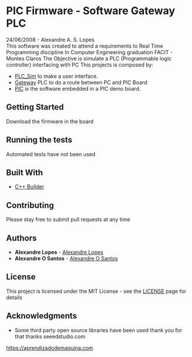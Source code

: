 # PIC Firmware - Software Gateway PLC

  24/06/2008 - Alexandre A. S. Lopes              
This software was created to attend a requirements to Real Time Programming discipline In Computer Engineering graduation FACIT - Montes Claros The Objective is simulate a PLC (Programmable logic controller) interfacing with PC This projects is composed by:  

* [PLC_Sim](https://github.com/aleaugustoplus/PLC_Sim_PC) to make a user interface.  
* [Gateway](https://github.com/aleaugustoplus/Gateway) PLC to do a route between PC and PIC Board 
* [PIC](https://github.com/aleaugustoplus/PIC) is the software embedded in a PIC demo board.

## Getting Started

Download the firmware in the board

## Running the tests

Automated tests have not been used 

## Built With

* [C++ Builder](https://www.embarcadero.com/products/cbuilder/)

## Contributing

Please stay free to submit pull requests at any time

## Authors

* **Alexandre Lopes** - [Alexandre Lopes](http://alexandre-lopes.com)
* **Alexandre O Santos** - [Alexandre O Santos](https://github.com/alexandreos)

## License

This project is licensed under the MIT License - see the [LICENSE](https://en.wikipedia.org/wiki/MIT_License) page for details

## Acknowledgments

* Some third party open source libraries have been used thank you for that thanks seeedstudio.com


https://aprendizadodemaquina.com


